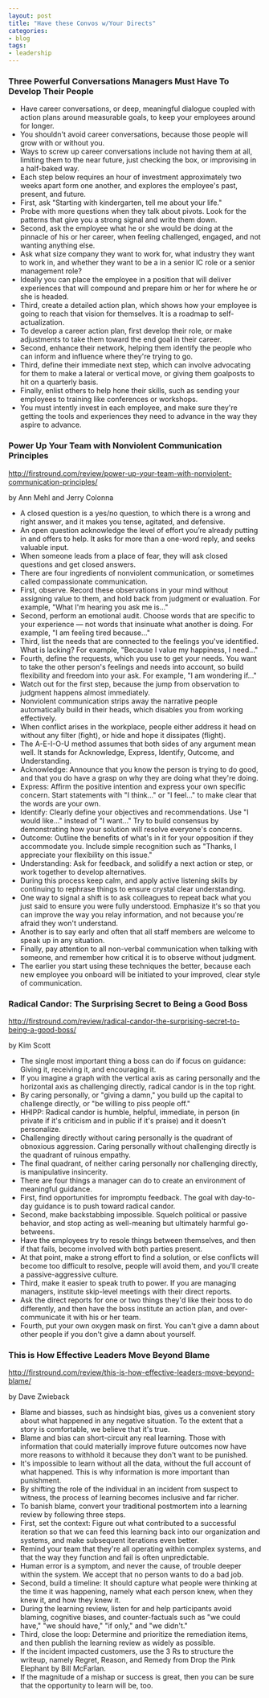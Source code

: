 ```yaml
---
layout: post
title: "Have these Convos w/Your Directs"
categories:
- blog
tags:
- leadership
---
```


### Three Powerful Conversations Managers Must Have To Develop Their People

* Have career conversations, or deep, meaningful dialogue coupled with action plans around measurable goals, to keep your employees around for longer.
* You shouldn't avoid career conversations, because those people will grow with or without you.
* Ways to screw up career conversations include not having them at all, limiting them to the near future, just checking the box, or improvising in a half-baked way.
* Each step below requires an hour of investment approximately two weeks apart form one another, and explores the employee's past, present, and future.
* First, ask "Starting with kindergarten, tell me about your life."
* Probe with more questions when they talk about pivots. Look for the patterns that give you a strong signal and write them down.
* Second, ask the employee what he or she would be doing at the pinnacle of his or her career, when feeling challenged, engaged, and not wanting anything else.
* Ask what size company they want to work for, what industry they want to work in, and whether they want to be a in a senior IC role or a senior management role?
* Ideally you can place the employee in a position that will deliver experiences that will compound and prepare him or her for where he or she is headed.
* Third, create a detailed action plan, which shows how your employee is going to reach that vision for themselves. It is a roadmap to self-actualization.
* To develop a career action plan, first develop their role, or make adjustments to take them toward the end goal in their career.
* Second, enhance their network, helping them identify the people who can inform and influence where they're trying to go.
* Third, define their immediate next step, which can involve advocating for them to make a lateral or vertical move, or giving them goalposts to hit on a quarterly basis.
* Finally, enlist others to help hone their skills, such as sending your employees to training like conferences or workshops.
* You must intently invest in each employee, and make sure they're getting the tools and experiences they need to advance in the way they aspire to advance.

### Power Up Your Team with Nonviolent Communication Principles

http://firstround.com/review/power-up-your-team-with-nonviolent-communication-principles/

by Ann Mehl and Jerry Colonna

* A closed question is a yes/no question, to which there is a wrong and right answer, and it makes you tense, agitated, and defensive.
* An open question acknowledge the level of effort you’re already putting in and offers to help. It asks for more than a one-word reply, and seeks valuable input.
* When someone leads from a place of fear, they will ask closed questions and get closed answers.
* There are four ingredients of nonviolent communication, or sometimes called compassionate communication.
* First, observe. Record these observations in your mind without assigning value to them, and hold back from judgment or evaluation. For example, "What I'm hearing you ask me is..."
* Second, perform an emotional audit. Choose words that are specific to your experience — not words that insinuate what another is doing. For example, "I am feeling tired because..."
* Third, list the needs that are connected to the feelings you've identified. What is lacking? For example, "Because I value my happiness, I need..."
* Fourth, define the requests, which you use to get your needs. You want to take the other person's feelings and needs into account, so build flexibility and freedom into your ask. For example, "I am wondering if..."
* Watch out for the first step, because the jump from observation to judgment happens almost immediately.
* Nonviolent communication strips away the narrative people automatically build in their heads, which disables you from working effectively.
* When conflict arises in the workplace, people either address it head on without any filter (fight), or hide and hope it dissipates (flight).
* The A-E-I-O-U method assumes that both sides of any argument mean well. It stands for Acknowledge, Express, Identify, Outcome, and Understanding.
* Acknowledge: Announce that you know the person is trying to do good, and that you do have a grasp on why they are doing what they're doing.
* Express: Affirm the positive intention and express your own specific concern. Start statements with "I think..." or "I feel..." to make clear that the words are your own.
* Identify: Clearly define your objectives and recommendations. Use "I would like..." instead of "I want..." Try to build consensus by demonstrating how your solution will resolve everyone's concerns.
* Outcome: Outline the benefits of what's in it for your opposition if they accommodate you. Include simple recognition such as "Thanks, I appreciate your flexibility on this issue."
* Understanding: Ask for feedback, and solidify a next action or step, or work together to develop alternatives.
* During this process keep calm, and apply active listening skills by continuing to rephrase things to ensure crystal clear understanding.
* One way to signal a shift is to ask colleagues to repeat back what you just said to ensure you were fully understood. Emphasize it's so that you can improve the way you relay information, and not because you're afraid they won't understand.
* Another is to say early and often that all staff members are welcome to speak up in any situation.
* Finally, pay attention to all non-verbal communication when talking with someone, and remember how critical it is to observe without judgment.
* The earlier you start using these techniques the better, because each new employee you onboard will be initiated to your improved, clear style of communication.

### Radical Candor: The Surprising Secret to Being a Good Boss

http://firstround.com/review/radical-candor-the-surprising-secret-to-being-a-good-boss/

by Kim Scott

* The single most important thing a boss can do if focus on guidance: Giving it, receiving it, and encouraging it.
* If you imagine a graph with the vertical axis as caring personally and the horizontal axis as challenging directly, radical candor is in the top right.
* By caring personally, or "giving a damn," you build up the capital to challenge directly, or "be willing to piss people off."
* HHIPP: Radical candor is humble, helpful, immediate, in person (in private if it's criticism and in public if it's praise) and it doesn't personalize.
* Challenging directly without caring personally is the quadrant of obnoxious aggression. Caring personally without challenging directly is the quadrant of ruinous empathy.
* The final quadrant, of neither caring personally nor challenging directly, is manipulative insincerity.
* There are four things a manager can do to create an environment of meaningful guidance.
* First, find opportunities for impromptu feedback. The goal with day-to-day guidance is to push toward radical candor.
* Second, make backstabbing impossible. Squelch political or passive behavior, and stop acting as well-meaning but ultimately harmful go-betweens.
* Have the employees try to resole things between themselves, and then if that fails, become involved with both parties present. 
* At that point, make a strong effort to find a solution, or else conflicts will become too difficult to resolve, people will avoid them, and you'll create a passive-aggressive culture.
* Third, make it easier to speak truth to power. If you are managing managers, institute skip-level meetings with their direct reports.
* Ask the direct reports for one or two things they'd like their boss to do differently, and then have the boss institute an action plan, and over-communicate it with his or her team.
* Fourth, put your own oxygen mask on first. You can't give a damn about other people if you don't give a damn about yourself.

### This is How Effective Leaders Move Beyond Blame

http://firstround.com/review/this-is-how-effective-leaders-move-beyond-blame/

by Dave Zwieback

* Blame and biasses, such as hindsight bias, gives us a convenient story about what happened in any negative situation. To the extent that a story is comfortable, we believe that it's true.
* Blame and bias can short-circuit any real learning. Those with information that could materially improve future outcomes now have more reasons to withhold it because they don't want to be punished.
* It's impossible to learn without all the data, without the full account of what happened. This is why information is more important than punishment.
* By shifting the role of the individual in an incident from suspect to witness, the process of learning becomes inclusive and far richer.
* To banish blame, convert your traditional postmortem into a learning review by following three steps.
* First, set the context: Figure out what contributed to a successful iteration so that we can feed this learning back into our organization and systems, and make subsequent iterations even better.
* Remind your team that they're all operating within complex systems, and that the way they function and fail is often unpredictable.
* Human error is a symptom, and never the cause, of trouble deeper within the system. We accept that no person wants to do a bad job.
* Second, build a timeline: It should capture what people were thinking at the time it was happening, namely what each person knew, when they knew it, and how they knew it. 
* During the learning review, listen for and help participants avoid blaming, cognitive biases, and counter-factuals such as "we could have," "we should have," "if only," and "we didn't."
* Third, close the loop: Determine and prioritize the remediation items, and then publish the learning review as widely as possible.
* If the incident impacted customers, use the 3 Rs to structure the writeup, namely Regret, Reason, and Remedy from Drop the Pink Elephant by Bill McFarlan.
* If the magnitude of a mishap or success is great, then you can be sure that the opportunity to learn will be, too.
